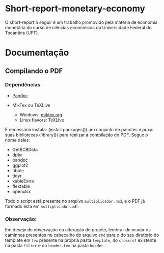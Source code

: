 # Short-report-monetary-economy

O short-report à seguir é um trabalho promovido pela matéria de economia monetária do curso de ciências econômicas da Universidade Federal do Tocantins (UFT).

# Documentação 

## Compilando o PDF



### Dependências

- [Pandoc](https://pandoc.org/installing.html)
- MikTex ou TeXLive

  - Windows: [miktex.org](https://miktex.org/)
  - Linux flavors: TeXLive

É necessário instalar (install.packages()) um conjunto de pacotes e puxar suas bibliotecas (library()) para realizar a compilação do PDF. Segue o nome deles:

- GetBCBData
- dplyr
- pandoc
- ggplot2
- tibble
- tidyr
- kableExtra
- flextable
- openxlsx

Todo o script está presente no arquivo `multiplicador.rmd`, e o PDF já formado está em `multiplicador.pdf`.

### Observação:

Em desejo de observação ou alteração do projeto, lembrar de mudar os caminhos presentes no cabeçalho do arquivo `rmd` para o do seu diretório do template em `tex` presente na própria pasta `template`, do `crossref` existente na pasta `filter` e do `header.tex` na pasta `header`.